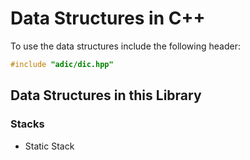 # Data Structures in C++

To use the data structures include the following header:

```cpp
#include "adic/dic.hpp"
```

## Data Structures in this Library

### Stacks

- Static Stack